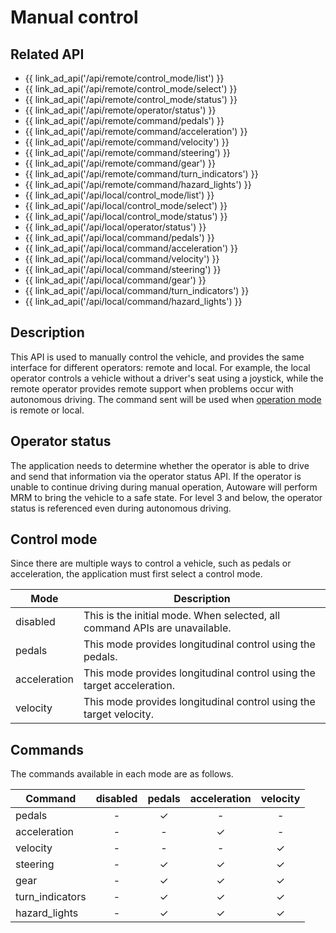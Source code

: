 # Manual control

## Related API

- {{ link_ad_api('/api/remote/control_mode/list') }}
- {{ link_ad_api('/api/remote/control_mode/select') }}
- {{ link_ad_api('/api/remote/control_mode/status') }}
- {{ link_ad_api('/api/remote/operator/status') }}
- {{ link_ad_api('/api/remote/command/pedals') }}
- {{ link_ad_api('/api/remote/command/acceleration') }}
- {{ link_ad_api('/api/remote/command/velocity') }}
- {{ link_ad_api('/api/remote/command/steering') }}
- {{ link_ad_api('/api/remote/command/gear') }}
- {{ link_ad_api('/api/remote/command/turn_indicators') }}
- {{ link_ad_api('/api/remote/command/hazard_lights') }}
- {{ link_ad_api('/api/local/control_mode/list') }}
- {{ link_ad_api('/api/local/control_mode/select') }}
- {{ link_ad_api('/api/local/control_mode/status') }}
- {{ link_ad_api('/api/local/operator/status') }}
- {{ link_ad_api('/api/local/command/pedals') }}
- {{ link_ad_api('/api/local/command/acceleration') }}
- {{ link_ad_api('/api/local/command/velocity') }}
- {{ link_ad_api('/api/local/command/steering') }}
- {{ link_ad_api('/api/local/command/gear') }}
- {{ link_ad_api('/api/local/command/turn_indicators') }}
- {{ link_ad_api('/api/local/command/hazard_lights') }}

## Description

This API is used to manually control the vehicle, and provides the same interface for different operators: remote and local.
For example, the local operator controls a vehicle without a driver's seat using a joystick, while the remote operator provides remote support when problems occur with autonomous driving.
The command sent will be used when [operation mode](./operation_mode.md) is remote or local.

## Operator status

The application needs to determine whether the operator is able to drive and send that information via the operator status API.
If the operator is unable to continue driving during manual operation, Autoware will perform MRM to bring the vehicle to a safe state.
For level 3 and below, the operator status is referenced even during autonomous driving.

## Control mode

Since there are multiple ways to control a vehicle, such as pedals or acceleration, the application must first select a control mode.

| Mode         | Description                                                                |
| ------------ | -------------------------------------------------------------------------- |
| disabled     | This is the initial mode. When selected, all command APIs are unavailable. |
| pedals       | This mode provides longitudinal control using the pedals.                  |
| acceleration | This mode provides longitudinal control using the target acceleration.     |
| velocity     | This mode provides longitudinal control using the target velocity.         |

## Commands

The commands available in each mode are as follows.

| Command         | disabled |  pedals  | acceleration | velocity |
| --------------- | :------: | :------: | :----------: | :------: |
| pedals          |    -     | &#x2713; |      -       |    -     |
| acceleration    |    -     |    -     |   &#x2713;   |    -     |
| velocity        |    -     |    -     |      -       | &#x2713; |
| steering        |    -     | &#x2713; |   &#x2713;   | &#x2713; |
| gear            |    -     | &#x2713; |   &#x2713;   | &#x2713; |
| turn_indicators |    -     | &#x2713; |   &#x2713;   | &#x2713; |
| hazard_lights   |    -     | &#x2713; |   &#x2713;   | &#x2713; |
